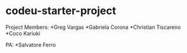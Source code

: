 # codeu-starter-project

Project Members:
*Greg Vargas
*Gabriela Corona
*Christian Tiscareno
*Coco Kariuki

PA:
*Salvatore Ferro